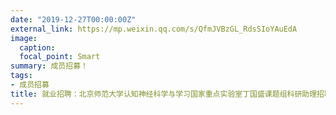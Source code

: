```yaml
---
date: "2019-12-27T00:00:00Z"
external_link: https://mp.weixin.qq.com/s/QfmJVBzGL_RdsSIoYAuEdA
image:
  caption: 
  focal_point: Smart
summary: 成员招募！
tags:
- 成员招募
title: 就业招聘：北京师范大学认知神经科学与学习国家重点实验室丁国盛课题组科研助理招聘启事
---
```

